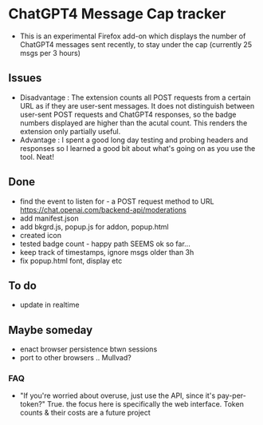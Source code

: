 # ChatGPT4 Message Cap tracker
- This is an experimental Firefox add-on which displays the number of ChatGPT4 messages sent recently, to stay under the cap (currently 25 msgs per 3 hours)

## Issues
- Disadvantage : The extension counts all POST requests from a certain URL as if they are user-sent messages. It does not distinguish between user-sent POST requests and ChatGPT4 responses, so the badge numbers displayed are higher than the acutal count.  This renders the extension only partially useful. 
- Advantage : I spent a good long day testing and probing headers and responses so I learned a good bit about what's going on as you use the tool.  Neat!

## Done
- find the event to listen for - a POST request method to URL https://chat.openai.com/backend-api/moderations 
- add manifest.json
- add bkgrd.js, popup.js for addon, popup.html
- created icon
- tested badge count - happy path SEEMS ok so far...
- keep track of timestamps, ignore msgs older than 3h
- fix popup.html font, display etc

## To do
- update in realtime

## Maybe someday
- enact browser persistence btwn sessions
- port to other browsers .. Mullvad?

### FAQ
- "If you're worried about overuse, just use the API, since it's pay-per-token?" True. the focus here is specifically the web interface. Token counts & their costs are a future project 
